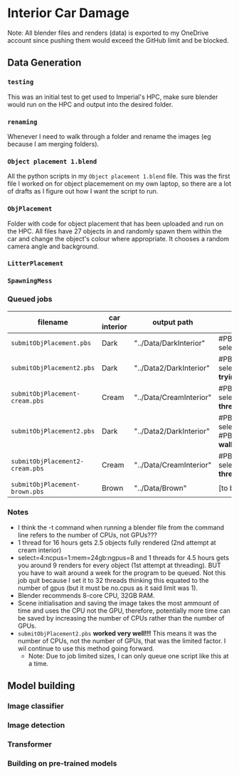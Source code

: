 # Interior Car Damage

Note: All blender files and renders (data) is exported to my OneDrive account since pushing them would exceed the GitHub limit and be blocked.

## Data Generation

### ```testing```
This was an initial test to get used to Imperial's HPC, make sure blender would run on the HPC and output into the desired folder.

### ```renaming```
Whenever I need to walk through a folder and rename the images (eg because I am merging folders).

### ```Object placement 1.blend```
All the python scripts in my ```Object placement 1.blend``` file. This was the first file I worked on for object placemement on my own laptop, so there are a lot of drafts as I figure out how I want the script to run.

### ```ObjPlacement```
Folder with code for object placement that has been uploaded and run on the HPC. All files have 27 objects in and randomly spawn them within the car and change the object's colour where appropriate. It chooses a random camera angle and background.


### ```LitterPlacement```

### ```SpawningMess```

### Queued jobs

| filename               | car interior | output path            | HPC settings |
|----------              |--------------|-------------           | ----------------|
| ```submitObjPlacement.pbs``` | Dark         | "../Data/DarkInterior" |  #PBS -l walltime=04:00:00 #PBS -l select=1:ncpus=1:mem=24gb:ngpus=1:gpu_type=RTX6000
| ```submitObjPlacement2.pbs``` | Dark        | "../Data2/DarkInterior"|  #PBS -l walltime=04:30:00 #PBS -l select=4:ncpus=1:mem=24gb:ngpus=8:gpu_type=RTX6000 #PBS -J 1-27 **(ie trying threading)**
| ```submitObjPlacement-cream.pbs``` | Cream | "../Data/CreamInterior" |  #PBS -l walltime=121:30:00 #PBS -l select=1:ncpus=1:mem=24gb:ngpus=1:gpu_type=RTX6000 **(ie trying no threading, 1 gpu, but a really long walltime)**
| ```submitObjPlacement2.pbs``` | Dark        | "../Data2/DarkInterior"|  #PBS -l walltime=16:00:00 #PBS -l select=1:ncpus=64:mem=124gb:ngpus=1:gpu_type=RTX6000:cpu_type=rome #PBS -J 1-27 AND -t 64 **(ie 2nd attempt at multi-threading, trying a longer walltime, multiple cpus and 1 gpu)**
| ```submitObjPlacement2-cream.pbs``` | Cream | "../Data/CreamInterior" |  #PBS -l walltime=121:30:00 #PBS -l select=1:ncpus=1:mem=24gb:ngpus=1:gpu_type=RTX6000 **(ie trying no threading, 1 gpu, but a really long walltime)**
| ```submitObjPlacement-brown.pbs``` | Brown | "../Data/Brown" | [to be decided]

### Notes 
- I think the -t command when running a blender file from the command line refers to the number of CPUs, not GPUs???
- 1 thread for 16 hours gets 2.5 objects fully rendered (2nd attempt at cream interior)
- select=4:ncpus=1:mem=24gb:ngpus=8 and 1 threads for 4.5 hours gets you around 9 renders for every object (1st attempt at threading). BUT you have to wait around a week for the program to be queued. Not this job quit because I set it to 32 threads thinking this equated to the number of gpus (but it must be no.cpus as it said limit was 1).
- Blender recommends 8-core CPU, 32GB RAM. 
- Scene initialisation and saving the image takes the most ammount of time and uses the CPU not the GPU, therefore, potentially more time can be saved by increasing the number of CPUs rather than the number of GPUs.
- ```submitObjPlacement2.pbs``` **worked very well!!!** This means it was the number of CPUs, not the number of GPUs, that was the limited factor. I wil continue to use this method going forward.
    - Note: Due to job limited sizes, I can only queue one script like this at a time.


## Model building

### Image classifier

### Image detection

### Transformer

### Building on pre-trained models